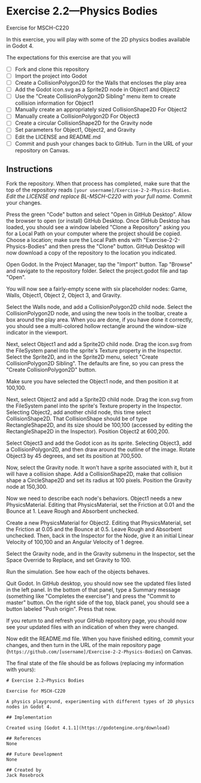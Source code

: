 # Exercise 2.2—Physics Bodies

Exercise for MSCH-C220

In this exercise, you will play with some of the 2D physics bodies available in Godot 4.

The expectations for this exercise are that you will

 - [ ] Fork and clone this repository
 - [ ] Import the project into Godot
 - [ ] Create a CollisionPolygon2D for the Walls that encloses the play area
 - [ ] Add the Godot icon.svg as a Sprite2D node in Object1 and Object2
 - [ ] Use the "Create CollisionPolygon2D Sibling" menu item to create collision information for Object1
 - [ ] Manually create an appropriately sized CollisionShape2D For Object2
 - [ ] Manually create a CollisionPolygon2D For Object3
 - [ ] Create a circular CollisionShape2D for the Gravity node
 - [ ] Set parameters for Object1, Object2, and Gravity
 - [ ] Edit the LICENSE and README.md
 - [ ] Commit and push your changes back to GitHub. Turn in the URL of your repository on Canvas.

## Instructions

Fork the repository. When that process has completed, make sure that the top of the repository reads `[your username]/Exercise-2-2-Physics-Bodies`. *Edit the LICENSE and replace BL-MSCH-C220 with your full name.* Commit your changes.

Press the green "Code" button and select "Open in GitHub Desktop". Allow the browser to open (or install) GitHub Desktop. Once GitHub Desktop has loaded, you should see a window labeled "Clone a Repository" asking you for a Local Path on your computer where the project should be copied. Choose a location; make sure the Local Path ends with "Exercise-2-2-Physics-Bodies" and then press the "Clone" button. GitHub Desktop will now download a copy of the repository to the location you indicated.

Open Godot. In the Project Manager, tap the "Import" button. Tap "Browse" and navigate to the repository folder. Select the project.godot file and tap "Open".

You will now see a fairly-empty scene with six placeholder nodes: Game, Walls, Object1, Object 2, Object 3, and Gravity.

Select the Walls node, and add a CollisionPolygon2D child node. Select the CollisionPolygon2D node, and using the new tools in the toolbar, create a box around the play area. When you are done, if you have done it correctly, you should see a multi-colored hollow rectangle around the window-size indicator in the viewport.

Next, select Object1 and add a Sprite2D child node. Drag the icon.svg from the FileSystem panel into the sprite's Texture property in the Inspector. Select the Sprite2D, and in the Sprite2D menu, select "Create CollisionPolygon2D Sibling". The defaults are fine, so you can press the "Create CollisionPolygon2D" button.

Make sure you have selected the Object1 node, and then position it at 100,100.

Next, select Object2 and add a Sprite2D child node. Drag the icon.svg from the FileSystem panel into the sprite's Texture property in the Inspector. Selecting Object2, add another child node, this time select CollisionShape2D. That CollisionShape should be of type RectangleShape2D, and its size should be 100,100 (accessed by editing the RectangleShape2D in the Inspector). Position Object2 at 600,200.

Select Object3 and add the Godot icon as its sprite. Selecting Object3, add a CollisionPolygon2D, and then draw around the outline of the image. Rotate Object3 by 45 degrees, and set its position at 700,500.

Now, select the Gravity node. It won't have a sprite associated with it, but it will have a collision shape. Add a CollisionShape2D, make that collision shape a CircleShape2D and set its radius at 100 pixels. Position the Gravity node at 150,300.

Now we need to describe each node's behaviors. Object1 needs a new PhysicsMaterial. Editing that PhysicsMaterial, set the Friction at 0.01 and the Bounce at 1. Leave Rough and Absorbent unchecked.

Create a new PhysicsMaterial for Object2. Editing that PhysicsMaterial, set the Friction at 0.05 and the Bounce at 0.5. Leave Rough and Absorbent unchecked. Then, back in the Inspector for the Node, give it an initial Linear Velocity of 100,100 and an Angular Velocity of 1 degree.

Select the Gravity node, and in the Gravity submenu in the Inspector, set the Space Override to Replace, and set Gravity to 100.

Run the simulation. See how each of the objects behaves.

Quit Godot. In GitHub desktop, you should now see the updated files listed in the left panel. In the bottom of that panel, type a Summary message (something like "Completes the exercise") and press the "Commit to master" button. On the right side of the top, black panel, you should see a button labeled "Push origin". Press that now.

If you return to and refresh your GitHub repository page, you should now see your updated files with an indication of when they were changed.

Now edit the README.md file. When you have finished editing, commit your changes, and then turn in the URL of the main repository page (`https://github.com/[username]/Exercise-2-2-Physics-Bodies`) on Canvas.

The final state of the file should be as follows (replacing my information with yours):
```
# Exercise 2.2—Physics Bodies

Exercise for MSCH-C220

A physics playground, experimenting with different types of 2D physics nodes in Godot 4.

## Implementation

Created using [Godot 4.1.1](https://godotengine.org/download)

## References
None

## Future Development
None

## Created by
Jack Rosebrock
```
